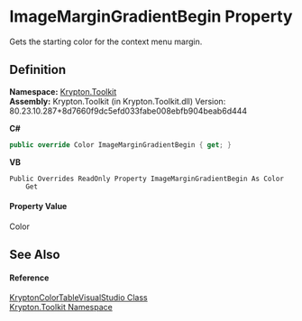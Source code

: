 # ImageMarginGradientBegin Property


Gets the starting color for the context menu margin.



## Definition
**Namespace:** <a href="79d2eac2-21f4-54ff-7552-b20c33c30600.md">Krypton.Toolkit</a>  
**Assembly:** Krypton.Toolkit (in Krypton.Toolkit.dll) Version: 80.23.10.287+8d7660f9dc5efd033fabe008ebfb904beab6d444

**C#**
``` C#
public override Color ImageMarginGradientBegin { get; }
```
**VB**
``` VB
Public Overrides ReadOnly Property ImageMarginGradientBegin As Color
	Get
```



#### Property Value
Color

## See Also


#### Reference
<a href="56a9dba8-0658-67d4-0576-c431e978700a.md">KryptonColorTableVisualStudio Class</a>  
<a href="79d2eac2-21f4-54ff-7552-b20c33c30600.md">Krypton.Toolkit Namespace</a>  
